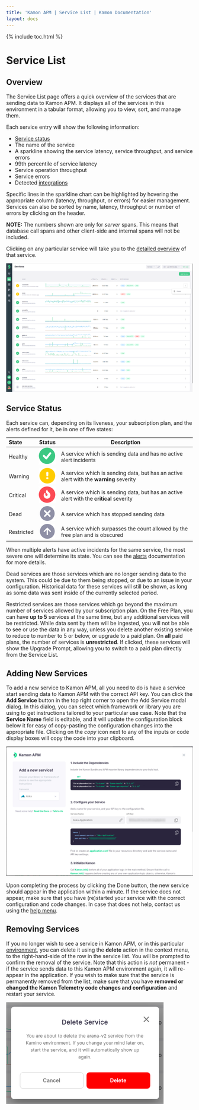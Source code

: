 ```yaml
---
title: 'Kamon APM | Service List | Kamon Documentation'
layout: docs
---
```


{% include toc.html %}

Service List
============

Overview
------------

The Service List page offers a quick overview of the services that are sending data to Kamon APM. It displays all of the services in this environment in a tabular format, allowing you to view, sort, and manage them.

Each service entry will show the following information:

* [Service status](#service-status) 
* The name of the service
* A sparkline showing the service latency, service throughput, and service errors
* 99th percentile of service latency
* Service operation throughput
* Service errors
* Detected [integrations]

Specific lines in the sparkline chart can be highlighted by hovering the appropriate column (latency, throughput, or errors) for easier management. Services can also be sorted by name, latency, throughput or number of errors by clicking on the header.

**NOTE:** The numbers shown are only for _server_ spans. This means that database call spans and other client-side and internal spans will not be included.

Clicking on any particular service will take you to the [detailed overview][integrations] of that service.

<div class="w-100 text-center">
  <img class="img-fluid my-4" src="/assets/img/pages/apm/service-list.png" alt="Service List">
</div>

Service Status
---------------

Each service can, depending on its liveness, your subscription plan, and the alerts defined for it, be in one of five states:

| State   | Status      | Description      |
|:--------|:-----------:|------------------|
| Healthy | <img src="/assets/img/pages/apm/status/healthy.svg"> | A service which is sending data and has no active alert incidents |
| Warning | <img src="/assets/img/pages/apm/status/warning.svg"> | A service which is sending data, but has an active alert with the **warning** severity |
| Critical | <img src="/assets/img/pages/apm/status/critical.svg"> | A service which is sending data, but has an active alert with the **critical** severity |
| Dead | <img src="/assets/img/pages/apm/status/dead.svg"> | A service which has stopped sending data |
| Restricted | <img src="/assets/img/pages/apm/status/restricted.svg"> | A service which surpasses the count allowed by the free plan and is obscured |

When multiple alerts have active incidents for the same service, the most severe one will determine its state. You can see the [alerts] documentation for more details.

Dead services are those services which are no longer sending data to the system. This could be due to them being stopped, or due to an issue in your configuration. Historical data for these services will still be shown, as long as some data was sent inside of the currently selected period.

Restricted services are those services which go beyond the maximum number of services allowed by your subscription plan. On the Free Plan, you can have **up to 5** services at the same time, but any additional services will be restricted. While data sent by them will be ingested, you will not be able to see or use the data in any way, unless you delete another existing service to reduce to number to 5 or below, or upgrade to a paid plan. On **all** paid plans, the number of services is **unrestricted**. If clicked, these services will show the Upgrade Prompt, allowing you to switch to a paid plan directly from the Service List.

Adding New Services
--------------------

To add a new service to Kamon APM, all you need to do is have a service start sending data to Kamon APM with the correct API key. You can click the **Add Service** button in the top right corner to open the Add Service modal dialog. In this dialog, you can select which framework or library you are using to get instructions tailored to your particular use case. Note that the **Service Name** field is editable, and it will update the configuration block below it for easy of copy-pasting the configuration changes into the appropriate file. Clicking on the _copy_ icon next to any of the inputs or code display boxes will copy the code into your clipboard.

<div class="w-100 text-center">
  <img class="img-fluid my-4" src="/assets/img/pages/apm/add-service.png" alt="Add Service Dialog">
</div>

Upon completing the process by clicking the Done button, the new service should appear in the application within a minute. If the service does not appear, make sure that you have (re)started your service with the correct configuration and code changes. In case that does not help, contact us using the [help menu].

Removing Services
------------------

If you no longer wish to see a service in Kamon APM, or in this particular [environment], you can delete it using the **delete** action in the context menu, to the right-hand-side of the row in the service list. You will be prompted to confirm the removal of the service. Note that this action is _not_ permanent - if the service sends data to this Kamon APM environment again, it will re-appear in the application. If you wish to make sure that the service is permanently removed from the list, make sure that you have **removed or changed the Kamon Telemetry code changes and configuration** and restart your service.

<div class="w-100 text-center">
  <img class="img-fluid my-4" src="/assets/img/pages/apm/delete-service-prompt.png" alt="Delete Service Prompt">
</div>

[Service Overview]: ./integrations/
[integrations]: [./integrations/]
[alerts]: ../alerts/
[help menu]: ../general/help/
[environment]: ../general/environments/
